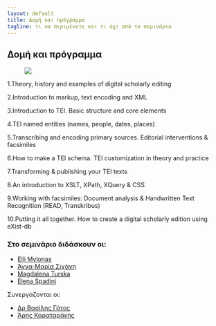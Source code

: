 ```yaml
---
layout: default
title: Δομή και πρόγραμμα 
tagline: τι να περιμένετε και τι όχι από το σεμινάριο
---
```


## Δομή και πρόγραμμα 

<figure> <img src="../images/program.png"> </figure>

1.Theory, history and examples of digital scholarly editing 

2.Introduction to markup, text encoding and XML
 
3.Introduction to TEI. Basic structure and core elements

4.TEI named entities (names, people, dates, places)

5.Transcribing and encoding primary sources.  Editorial interventions 
& facsimiles

6.How to make a TEI schema. TEI customization in theory and practice 

7.Transforming & publishing your TEI texts 

8.An introduction to XSLT, XPath, XQuery & CSS

9.Working with facsimiles: Document analysis & Handwritten Text Recognition (READ, Transkribus)

10.Putting it all together. How to create a digital scholarly edition using eXist-db 

 
### Στο σεμινάριο διδάσκουν οι:

* <a href="https://library.brown.edu/cds/elli-mylonas/">Εlli Mylonas</a>
* <a href="https://amsichani.github.io">Άννα-Μαρία Σιχάνη</a>
* <a href="">Magdalena Turska</a>
* <a href="http://elenaspadini.com">Elena Spadini</a>
 
  
Συνεργάζονται οι: 

* <a href="http://www.iit.demokritos.gr/~bgat/">Δρ Βασίλης Γάτος</a>
* <a href="http://www.vivl.io">Άρης Καραταράκης</a>	     
	 

